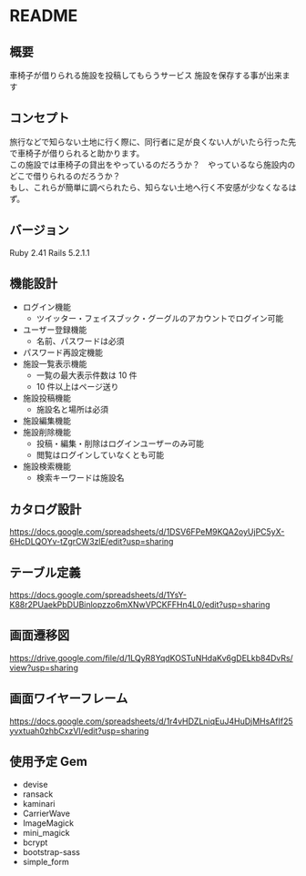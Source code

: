 # README

## 概要

車椅子が借りられる施設を投稿してもらうサービス 施設を保存する事が出来ます

## コンセプト

旅行などで知らない土地に行く際に、同行者に足が良くない人がいたら行った先で車椅子が借りられると助かります。  
この施設では車椅子の貸出をやっているのだろうか？　やっているなら施設内のどこで借りられるのだろうか？  
もし、これらが簡単に調べられたら、知らない土地へ行く不安感が少なくなるはず。

## バージョン

Ruby 2.41 Rails 5.2.1.1

## 機能設計

- ログイン機能
  - ツイッター・フェイスブック・グーグルのアカウントでログイン可能
- ユーザー登録機能
  - 名前、パスワードは必須
- パスワード再設定機能
- 施設一覧表示機能
  - 一覧の最大表示件数は 10 件
  - 10 件以上はページ送り
- 施設投稿機能
  - 施設名と場所は必須
- 施設編集機能
- 施設削除機能
  - 投稿・編集・削除はログインユーザーのみ可能
  - 閲覧はログインしていなくとも可能
- 施設検索機能
  - 検索キーワードは施設名

## カタログ設計

https://docs.google.com/spreadsheets/d/1DSV6FPeM9KQA2oyUjPC5yX-6HcDLQOYv-tZgrCW3zlE/edit?usp=sharing

## テーブル定義

https://docs.google.com/spreadsheets/d/1YsY-K88r2PUaekPbDUBinlopzzo6mXNwVPCKFFHn4L0/edit?usp=sharing

## 画面遷移図

https://drive.google.com/file/d/1LQyR8YqdKOSTuNHdaKv6gDELkb84DvRs/view?usp=sharing

## 画面ワイヤーフレーム

https://docs.google.com/spreadsheets/d/1r4vHDZLniqEuJ4HuDjMHsAfIf25yvxtuah0zhbCxzVI/edit?usp=sharing

## 使用予定 Gem

- devise
- ransack
- kaminari
- CarrierWave
- ImageMagick
- mini_magick
- bcrypt
- bootstrap-sass
- simple_form

